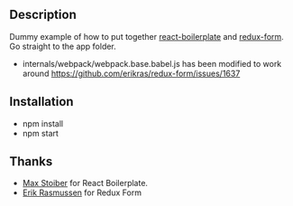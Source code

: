## Description

Dummy example of how to put together [react-boilerplate](https://github.com/mxstbr/react-boilerplate) and [redux-form](https://github.com/erikras/redux-form).
Go straight to the app folder.
* internals/webpack/webpack.base.babel.js has been modified to work around https://github.com/erikras/redux-form/issues/1637

## Installation

* npm install
* npm start

## Thanks

* [Max Stoiber](https://twitter.com/mxstbr) for React Boilerplate.
* [Erik Rasmussen](https://twitter.com/erikras) for Redux Form
